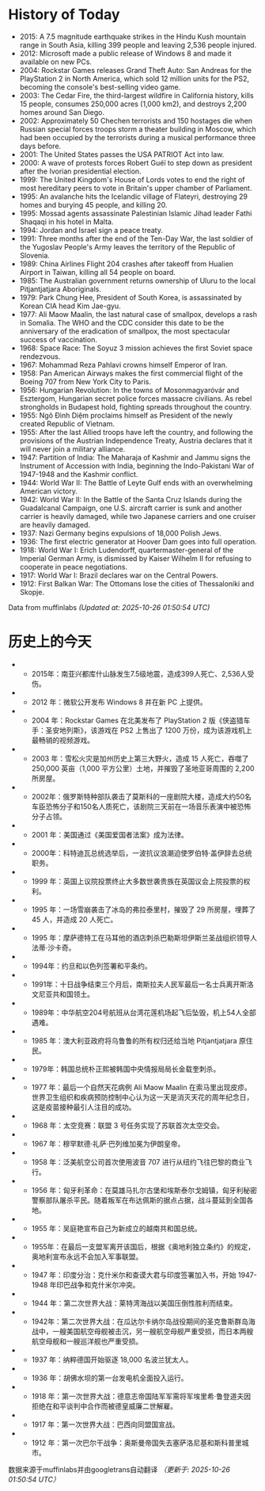 # History of Today 

- 2015: A 7.5 magnitude earthquake strikes in the Hindu Kush mountain range in South Asia, killing 399 people and leaving 2,536 people injured.
- 2012: Microsoft made a public release of Windows 8 and made it available on new PCs.
- 2004: Rockstar Games releases Grand Theft Auto: San Andreas for the PlayStation 2 in North America, which sold 12 million units for the PS2, becoming the console's best-selling video game.
- 2003: The Cedar Fire, the third-largest wildfire in California history, kills 15 people, consumes 250,000 acres (1,000 km2), and destroys 2,200 homes around San Diego.
- 2002: Approximately 50 Chechen terrorists and 150 hostages die when Russian special forces troops storm a theater building in Moscow, which had been occupied by the terrorists during a musical performance three days before.
- 2001: The United States passes the USA PATRIOT Act into law.
- 2000: A wave of protests forces Robert Guéï to step down as president after the Ivorian presidential election.
- 1999: The United Kingdom's House of Lords votes to end the right of most hereditary peers to vote in Britain's upper chamber of Parliament.
- 1995: An avalanche hits the Icelandic village of Flateyri, destroying 29 homes and burying 45 people, and killing 20.
- 1995: Mossad agents assassinate Palestinian Islamic Jihad leader Fathi Shaqaqi in his hotel in Malta.
- 1994: Jordan and Israel sign a peace treaty.
- 1991: Three months after the end of the Ten-Day War, the last soldier of the Yugoslav People's Army leaves the territory of the Republic of Slovenia.
- 1989: China Airlines Flight 204 crashes after takeoff from Hualien Airport in Taiwan, killing all 54 people on board.
- 1985: The Australian government returns ownership of Uluru to the local Pitjantjatjara Aboriginals.
- 1979: Park Chung Hee, President of South Korea, is assassinated by Korean CIA head Kim Jae-gyu.
- 1977: Ali Maow Maalin, the last natural case of smallpox, develops a rash in Somalia. The WHO and the CDC consider this date to be the anniversary of the eradication of smallpox, the most spectacular success of vaccination.
- 1968: Space Race: The Soyuz 3 mission achieves the first Soviet space rendezvous.
- 1967: Mohammad Reza Pahlavi crowns himself Emperor of Iran.
- 1958: Pan American Airways makes the first commercial flight of the Boeing 707 from New York City to Paris.
- 1956: Hungarian Revolution: In the towns of Mosonmagyaróvár and Esztergom, Hungarian secret police forces massacre civilians. As rebel strongholds in Budapest hold, fighting spreads throughout the country.
- 1955: Ngô Đình Diệm proclaims himself as President of the newly created Republic of Vietnam.
- 1955: After the last Allied troops have left the country, and following the provisions of the Austrian Independence Treaty, Austria declares that it will never join a military alliance.
- 1947: Partition of India: The Maharaja of Kashmir and Jammu signs the Instrument of Accession with India, beginning the Indo-Pakistani War of 1947-1948 and the Kashmir conflict.
- 1944: World War II: The Battle of Leyte Gulf ends with an overwhelming American victory.
- 1942: World War II: In the Battle of the Santa Cruz Islands during the Guadalcanal Campaign, one U.S. aircraft carrier is sunk and another carrier is heavily damaged, while two Japanese carriers and one cruiser are heavily damaged.
- 1937: Nazi Germany begins expulsions of 18,000 Polish Jews.
- 1936: The first electric generator at Hoover Dam goes into full operation.
- 1918: World War I: Erich Ludendorff, quartermaster-general of the Imperial German Army, is dismissed by Kaiser Wilhelm II for refusing to cooperate in peace negotiations.
- 1917: World War I: Brazil declares war on the Central Powers.
- 1912: First Balkan War: The Ottomans lose the cities of Thessaloniki and Skopje.

Data from muffinlabs
*(Updated at: 2025-10-26 01:50:54 UTC)*

# 历史上的今天 

- - 2015年：南亚兴都库什山脉发生7.5级地震，造成399人死亡、2,536人受伤。
- - 2012 年：微软公开发布 Windows 8 并在新 PC 上提供。
- - 2004 年：Rockstar Games 在北美发布了 PlayStation 2 版《侠盗猎车手：圣安地列斯》，该游戏在 PS2 上售出了 1200 万份，成为该游戏机上最畅销的视频游戏。
- - 2003 年：雪松火灾是加州历史上第三大野火，造成 15 人死亡，吞噬了 250,000 英亩（1,000 平方公里）土地，并摧毁了圣地亚哥周围的 2,200 所房屋。
- - 2002年：俄罗斯特种部队袭击了莫斯科的一座剧院大楼，造成大约50名车臣恐怖分子和150名人质死亡，该剧院三天前在一场音乐表演中被恐怖分子占领。
- - 2001 年：美国通过《美国爱国者法案》成为法律。
- - 2000年：科特迪瓦总统选举后，一波抗议浪潮迫使罗伯特·盖伊辞去总统职务。
- - 1999 年：英国上议院投票终止大多数世袭贵族在英国议会上院投票的权利。
- - 1995 年：一场雪崩袭击了冰岛的弗拉泰里村，摧毁了 29 所房屋，埋葬了 45 人，并造成 20 人死亡。
- - 1995 年：摩萨德特工在马耳他的酒店刺杀巴勒斯坦伊斯兰圣战组织领导人法蒂·沙卡奇。
- - 1994年：约旦和以色列签署和平条约。
- - 1991年：十日战争结束三个月后，南斯拉夫人民军最后一名士兵离开斯洛文尼亚共和国领土。
- - 1989年：中华航空204号航班从台湾花莲机场起飞后坠毁，机上54人全部遇难。
- - 1985 年：澳大利亚政府将乌鲁鲁的所有权归还给当地 Pitjantjatjara 原住民。
- - 1979年：韩国总统朴正熙被韩国中央情报局局长金载奎刺杀。
- - 1977 年：最后一个自然天花病例 Ali Maow Maalin 在索马里出现皮疹。世界卫生组织和疾病预防控制中心认为这一天是消灭天花的周年纪念日，这是疫苗接种最引人注目的成功。
- - 1968 年：太空竞赛：联盟 3 号任务实现了苏联首次太空交会。
- - 1967 年：穆罕默德·礼萨·巴列维加冕为伊朗皇帝。
- - 1958 年：泛美航空公司首次使用波音 707 进行从纽约飞往巴黎的商业飞行。
- - 1956 年：匈牙利革命：在莫雄马扎尔古堡和埃斯泰尔戈姆镇，匈牙利秘密警察部队屠杀平民。随着叛军在布达佩斯的据点占据，战斗蔓延到全国各地。
- - 1955 年：吴庭艳宣布自己为新成立的越南共和国总统。
- - 1955年：在最后一支盟军离开该国后，根据《奥地利独立条约》的规定，奥地利宣布永远不会加入军事联盟。
- - 1947 年：印度分治：克什米尔和查谟大君与印度签署加入书，开始 1947-1948 年印巴战争和克什米尔冲突。
- - 1944 年：第二次世界大战：莱特湾海战以美国压倒性胜利而结束。
- - 1942年：第二次世界大战：在瓜达尔卡纳尔岛战役期间的圣克鲁斯群岛海战中，一艘美国航空母舰被击沉，另一艘航空母舰严重受损，而日本两艘航空母舰和一艘巡洋舰也严重受损。
- - 1937 年：纳粹德国开始驱逐 18,000 名波兰犹太人。
- - 1936 年：胡佛水坝的第一台发电机全面投入运行。
- - 1918 年：第一次世界大战：德意志帝国陆军军需将军埃里希·鲁登道夫因拒绝在和平谈判中合作而被德皇威廉二世解雇。
- - 1917 年：第一次世界大战：巴西向同盟国宣战。
- - 1912 年：第一次巴尔干战争：奥斯曼帝国失去塞萨洛尼基和斯科普里城市。

数据来源于muffinlabs并由googletrans自动翻译
*（更新于: 2025-10-26 01:50:54 UTC）*
